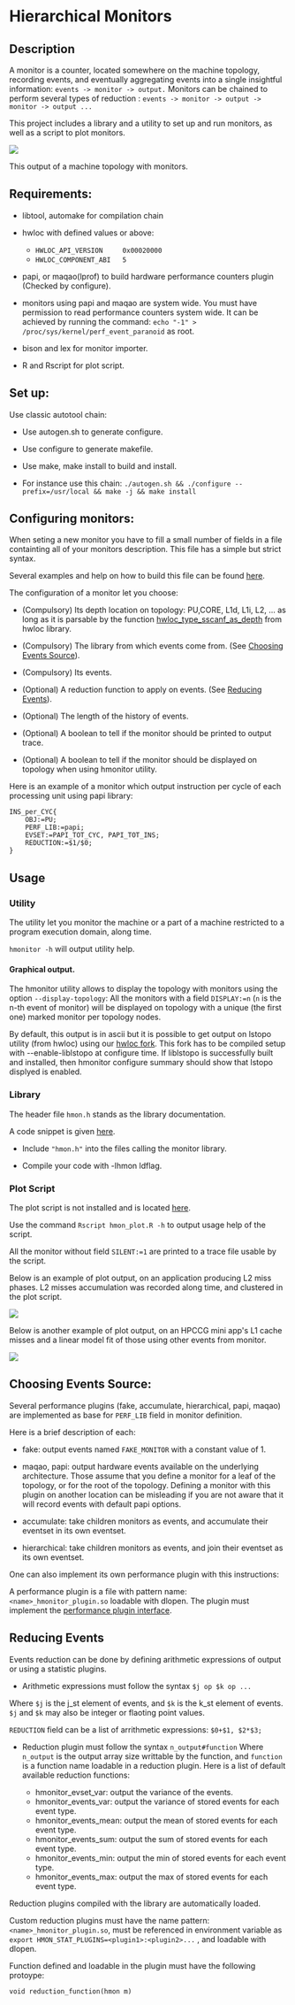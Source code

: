 # Hierarchical Monitors

## Description

A monitor is a counter, located somewhere on the machine topology, recording events, and eventually aggregating 
events into a single insightful information: `events -> monitor -> output.`
Monitors can be chained to perform several types of reduction : `events -> monitor -> output -> monitor -> output ...`

This project includes a library and a utility to set up and run monitors, as well as a script to plot monitors.

![](E5-2650.png?raw=true)

This output of a machine topology with monitors.
## Requirements:

* libtool, automake for compilation chain

* hwloc with defined values or above: 
  * `HWLOC_API_VERSION     0x00020000`
  * `HWLOC_COMPONENT_ABI   5`
* papi, or maqao(lprof) to build hardware performance counters plugin (Checked by configure).

* monitors using papi and maqao are system wide.
You must have permission to read performance counters system wide. 
It can be achieved by running the command: `echo "-1" > /proc/sys/kernel/perf_event_paranoid` as root.

* bison and lex for monitor importer.

* R and Rscript for plot script.

## Set up:

Use classic autotool chain:

* Use autogen.sh to generate configure.

* Use configure to generate makefile.

* Use make, make install to build and install.

* For instance use this chain: `./autogen.sh && ./configure --prefix=/usr/local && make -j && make install`

## Configuring monitors:

When seting a new monitor you have to fill a small number of fields in a file containting all of your monitors description.
This file has a simple but strict syntax.

Several examples and help on how to build this file can be found [here](./example/example_monitor).


The configuration of a monitor let you choose: 
* (Compulsory) Its depth location on topology: PU,CORE, L1d, L1i, L2, ...
  as long as it is parsable by the function [hwloc_type_sscanf_as_depth](https://github.com/open-mpi/hwloc/blob/master/hwloc/traversal.c#L320) from hwloc library.

* (Compulsory) The library from which events come from. (See [Choosing Events Source](#choosing-events-source)).

* (Compulsory) Its events.

* (Optional) A reduction function to apply on events. (See [Reducing Events](#reducing-events)).

* (Optional) The length of the history of events.

* (Optional) A boolean to tell if the monitor should be printed to output trace.

* (Optional) A boolean to tell if the monitor should be displayed on topology when using hmonitor utility.

Here is an example of a monitor which output instruction per cycle of each processing unit using papi library:

```
INS_per_CYC{
	OBJ:=PU;
	PERF_LIB:=papi;	
	EVSET:=PAPI_TOT_CYC, PAPI_TOT_INS;
	REDUCTION:=$1/$0;
}
```
## Usage

### Utility
The utility let you monitor the machine or a part of a machine restricted to a program execution domain, along time.

`hmonitor -h` will output utility help.

#### Graphical output.
The hmonitor utility allows to display the topology with monitors using the option `--display-topology`:
All the monitors with a field `DISPLAY:=n` (`n` is the n-th event of monitor) will be displayed on topology with a unique (the first one) marked monitor per topology nodes.

By default, this output is in ascii but it is possible to get output on lstopo utility (from hwloc) using our [hwloc fork](https://github.com/NicolasDenoyelle/liblstopo).
This fork has to be compiled setup with --enable-liblstopo at configure time.
If liblstopo is successfully built and installed, then hmonitor configure summary should show that lstopo displyed is enabled.

### Library
The header file `hmon.h` stands as the library documentation.

A code snippet is given [here](example/test.c).

* Include `"hmon.h"` into the files calling the monitor library.

* Compile your code with -lhmon ldflag.

### Plot Script

The plot script is not installed and is located [here](utils/hmon_plot.R).

Use the command `Rscript hmon_plot.R -h` to output usage help of the script.

All the monitor without field `SILENT:=1` are printed to a trace file usable by the script.

Below is an example of plot output, on an application producing L2 miss phases.
L2 misses accumulation was recorded along time, and clustered in the plot script.

![](./utils/L2_miss.out.png?raw=true)

Below is another example of plot output, on an HPCCG mini app's L1 cache misses and a linear model fit of those using other events from monitor.

![](./utils/hpccg_200_200_200-0.png?raw=true)

## Choosing Events Source:

Several performance plugins (fake, accumulate, hierarchical, papi, maqao) are implemented as base for `PERF_LIB` field in monitor
definition.

Here is a brief description of each:

* fake: output events named `FAKE_MONITOR` with a constant value of 1.

* maqao, papi: output hardware events available on the underlying architecture. Those assume that you define a monitor for a leaf
  of the topology, or for the root of the topology. Defining a monitor with this plugin on another location can
  be misleading if you are not aware that it will record events with default papi options.

* accumulate: take children monitors as events, and accumulate their eventset in its own eventset.

* hierarchical: take children monitors as events, and join their eventset as its own eventset.

One can also implement its own performance plugin with this instructions:

A performance plugin is a file with pattern name: `<name>_hmonitor_plugin.so` loadable with dlopen.
The plugin must implement the [performance plugin interface](./src/plugins/performance_interface.h).

## Reducing Events
Events reduction can be done by defining arithmetic expressions of output or using a statistic plugins.

* Arithmetic expressions must follow the syntax `$j op $k op ...`

Where `$j` is the j_st element of events, and `$k` is the k_st element of events.
`$j` and `$k` may also be integer or flaoting point values.

`REDUCTION` field can be a list of arrithmetic expressions: `$0+$1, $2*$3;`

* Reduction plugin must follow the syntax `n_output#function`
Where `n_output` is the output array size writtable by the function, and `function` is a function name loadable in a reduction plugin. Here is a list of default available reduction functions:

  * hmonitor_evset_var: output the variance of the events.
  * hmonitor_events_var: output the variance of stored events for each event type.
  * hmonitor_events_mean: output the mean of stored events for each event type.
  * hmonitor_events_sum: output the sum of stored events for each event type.
  * hmonitor_events_min: output the min of stored events for each event type.
  * hmonitor_events_max: output the max of stored events for each event type.

Reduction plugins compiled with the library are automatically loaded.

Custom reduction plugins must have the name pattern: `<name>_hmonitor_plugin.so`,
must be referenced in environment variable as `export HMON_STAT_PLUGINS=<plugin1>:<plugin2>...` ,
and loadable with dlopen.

Function defined and loadable in the plugin must have the following protoype:

`void reduction_function(hmon m)`

